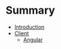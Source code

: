 # Summary

* [Introduction](README.md)
* [Client](client/client-intro.md)
   * [Angular](client/angular.md)

